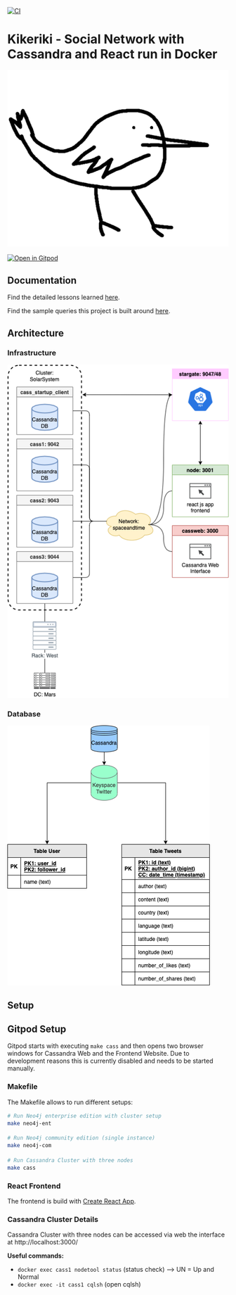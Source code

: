 [![CI](https://github.com/Miracle-Fruit/distributed-nosqldb/actions/workflows/main.yml/badge.svg?branch=main)](https://github.com/Miracle-Fruit/distributed-nosqldb/actions/workflows/main.yml)

# Kikeriki - Social Network with Cassandra and React run in Docker 

![logo](logo.png)

[![Open in Gitpod](https://gitpod.io/button/open-in-gitpod.svg)](https://gitpod.io/#https://github.com/Miracle-Fruit/distributed-nosqldb)

## Documentation

Find the detailed lessons learned [here](lessons-learned.md).

Find the sample queries this project is built around [here](https://github.com/Miracle-Fruit/kikeriki/blob/main/cassandra/README.md).

## Architecture

### Infrastructure

![](architecture-infra.png)

### Database

![](architecture-cass.png)

## Setup

## Gitpod Setup

Gitpod starts with executing `make cass` and then opens two browser windows for Cassandra Web and the Frontend Website. Due to development reasons this is currently disabled and needs to be started manually.

### Makefile 

The Makefile allows to run different setups:

```bash
# Run Neo4j enterprise edition with cluster setup
make neo4j-ent

# Run Neo4j community edition (single instance)
make neo4j-com

# Run Cassandra Cluster with three nodes
make cass
```

### React Frontend

The frontend is build with [Create React App](https://github.com/facebook/create-react-app).

### Cassandra Cluster Details

Cassandra Cluster with three nodes can be accessed via web the interface at http://localhost:3000/

**Useful commands:**
* `docker exec cass1 nodetool status` (status check) --> UN = Up and Normal
* `docker exec -it cass1 cqlsh` (open cqlsh)
